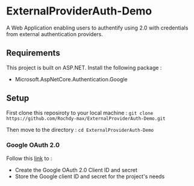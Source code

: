 # ExternalProviderAuth-Demo
A Web Application enabling users to authentify using 2.0 with credentials from external authentication providers.

## Requirements
This project is built on ASP.NET. Install the following package :
- Microsoft.AspNetCore.Authentication.Google

## Setup
First clone this reposiroty to your local machine :
```git clone https://github.com/Rochdy-max/ExternalProviderAuth-Demo.git```

Then move to the directory :
```cd ExternalProviderAuth-Demo```

### Google OAuth 2.0
Follow this [link](https://learn.microsoft.com/en-us/aspnet/core/security/authentication/social/google-logins?view=aspnetcore-7.0) to :
- Create the Google OAuth 2.0 Client ID and secret
- Store the Google client ID and secret for the project's needs